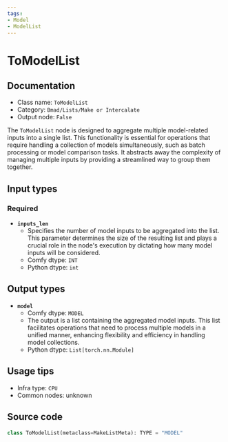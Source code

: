 ```yaml
---
tags:
- Model
- ModelList
---
```


# ToModelList
## Documentation
- Class name: `ToModelList`
- Category: `Bmad/Lists/Make or Intercalate`
- Output node: `False`

The `ToModelList` node is designed to aggregate multiple model-related inputs into a single list. This functionality is essential for operations that require handling a collection of models simultaneously, such as batch processing or model comparison tasks. It abstracts away the complexity of managing multiple inputs by providing a streamlined way to group them together.
## Input types
### Required
- **`inputs_len`**
    - Specifies the number of model inputs to be aggregated into the list. This parameter determines the size of the resulting list and plays a crucial role in the node's execution by dictating how many model inputs will be considered.
    - Comfy dtype: `INT`
    - Python dtype: `int`
## Output types
- **`model`**
    - Comfy dtype: `MODEL`
    - The output is a list containing the aggregated model inputs. This list facilitates operations that need to process multiple models in a unified manner, enhancing flexibility and efficiency in handling model collections.
    - Python dtype: `List[torch.nn.Module]`
## Usage tips
- Infra type: `CPU`
- Common nodes: unknown


## Source code
```python
class ToModelList(metaclass=MakeListMeta): TYPE = "MODEL"

```

